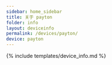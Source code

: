 ```yaml
---
sidebar: home_sidebar
title: 关于 payton
folder: info
layout: deviceinfo
permalink: /devices/payton/
device: payton
---
```

{% include templates/device_info.md %}
